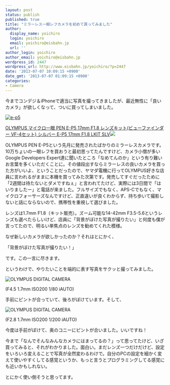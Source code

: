 ```yaml
---
layout: post
status: publish
published: true
title: "ミラーレス一眼レフカメラを初めて買ってみました"
author:
  display_name: yoichiro
  login: yoichiro
  email: yoichiro@eisbahn.jp
  url: ''
author_login: yoichiro
author_email: yoichiro@eisbahn.jp
wordpress_id: 2447
wordpress_url: http://www.eisbahn.jp/yoichiro/?p=2447
date: '2013-07-07 10:09:15 +0900'
date_gmt: '2013-07-07 01:09:15 +0900'
categories:
- Camera
---
```


今までコンデジ＆iPhoneで適当に写真を撮ってきましたが、最近無性に「良いカメラ」が欲しくなって、ついに買ってしまいました。

[![e-p5](http://www.eisbahn.jp/yoichiro/images/2013/07/e-p5.jpg)](http://www.amazon.co.jp/gp/product/B00CPLP0IO/ref=as_li_ss_tl?ie=UTF8&camp=247&creative=7399&creativeASIN=B00CPLP0IO&linkCode=as2&tag=eclipseplugin-22)

[OLYMPUS マイクロ一眼 PEN E-P5 17mm F1.8 レンズキット(ビューファインダー VF-4セット) シルバー E-P5 17mm F1.8 LKIT SLV](http://www.amazon.co.jp/gp/product/B00CPLP0IO/ref=as_li_ss_tl?ie=UTF8&camp=247&creative=7399&creativeASIN=B00CPLP0IO&linkCode=as2&tag=eclipseplugin-22)![](http://ir-jp.amazon-adsystem.com/e/ir?t=eclipseplugin-22&l=as2&o=9&a=B00CPLP0IO)

OLYMPUS PEN E-P5という先月に発売されたばかりのミラーレスカメラです。10万ちょいの一眼レフを買おうと最初思ってたんですけど、カメラ小僧が多いGoogle Developers Expert達に聞いたところ「なめてんのか」という有り難いお言葉を多くいただくことに。その値段出すならミラーレスの良いカメラを買った方がいいよ、ということだったので、ヤマダ電機に行ってOLYMPUS好きな店員に言われるがままに本機を買ってみた次第です。発売してすぐだったために「2週間は待たないとダメですねぇ」と言われてたけど、実際には3日間で「はいりましたー」と電話が来ました。フルサイズでもなく、APS-Cでもなく、マイクロフォーサーズなんですけど、正直違いが良くわからず、持ち歩いて撮影しないと話にならないので、携帯性を重視して選びました。

レンズは1.7mm F1.8（キット販売）。ズーム可能な14-42mm F3.5-5.6というレンズも選べたらしいけど、店員に「背景がぼけた写真が撮りたい」と何度も僕が言ってたので、明るい単焦点のレンズを勧めてくれた模様。

なぜ新しいカメラが欲しかったのか？それはとにかく、

「背景がぼけた写真が撮りたい！」

です。この一言に尽きます。

というわけで、やりたいことを端的に表す写真をサクッと撮ってみました。

![OLYMPUS DIGITAL CAMERA](http://www.eisbahn.jp/yoichiro/images/2013/07/P7070030.jpg)

(F4.5 1.7mm ISO200 1/80 iAUTO)

手前にピントが合っていて、後ろがぼけています。そして、

![OLYMPUS DIGITAL CAMERA](http://www.eisbahn.jp/yoichiro/images/2013/07/P7070029.jpg)

(F2.8 1.7mm ISO200 1/200 iAUTO)

今度は手前がぼけて、奥のコニーにピントが合いました。いいですね！

今まで「なんでそんなみんなカメラにはまってるの？」って思ってたけど、いざ買ってみると、それがわかりました。面白い。まだレンズ一つだけだけど、設定をいろいろ変えることで写真が全然変わるわけで。自分のPCの設定を細かく変えて使いやすくしてる感覚というか、もっと言うとプログラミングしてる感覚にも近いかもしれない。

とにかく使い倒そうと思ってます。
